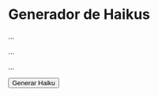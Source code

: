 <!DOCTYPE html>
<html lang="es">
<head>
    <meta charset="UTF-8">
    <meta name="viewport" content="width=device-width, initial-scale=1.0">
    <title>Generador de Haikus</title>
    <link rel="stylesheet" href="style(4).css">
</head>
<body>
    <h1>Generador de Haikus</h1>
    <div class="haiku">
        <p id="line1">...</p>
        <p id="line2">...</p>
        <p id="line3">...</p>
    </div>
    <button id="generate">Generar Haiku</button>
    <script src="script(4).js"></script>
</body>
</html>

